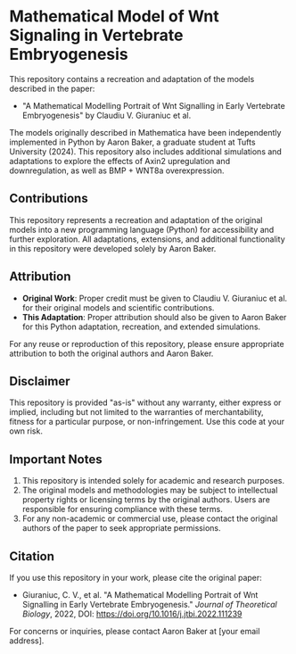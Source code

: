 # Mathematical Model of Wnt Signaling in Vertebrate Embryogenesis

This repository contains a recreation and adaptation of the models described in the paper:
- "A Mathematical Modelling Portrait of Wnt Signalling in Early Vertebrate Embryogenesis" by Claudiu V. Giuraniuc et al.

The models originally described in Mathematica have been independently implemented in Python by Aaron Baker, a graduate student at Tufts University (2024). This repository also includes additional simulations and adaptations to explore the effects of Axin2 upregulation and downregulation, as well as BMP + WNT8a overexpression.

## Contributions
This repository represents a recreation and adaptation of the original models into a new programming language (Python) for accessibility and further exploration. All adaptations, extensions, and additional functionality in this repository were developed solely by Aaron Baker. 

## Attribution
- **Original Work**: Proper credit must be given to Claudiu V. Giuraniuc et al. for their original models and scientific contributions.
- **This Adaptation**: Proper attribution should also be given to Aaron Baker for this Python adaptation, recreation, and extended simulations.

For any reuse or reproduction of this repository, please ensure appropriate attribution to both the original authors and Aaron Baker.

## Disclaimer
This repository is provided "as-is" without any warranty, either express or implied, including but not limited to the warranties of merchantability, fitness for a particular purpose, or non-infringement. Use this code at your own risk.

## Important Notes
1. This repository is intended solely for academic and research purposes.
2. The original models and methodologies may be subject to intellectual property rights or licensing terms by the original authors. Users are responsible for ensuring compliance with these terms.
3. For any non-academic or commercial use, please contact the original authors of the paper to seek appropriate permissions.

## Citation
If you use this repository in your work, please cite the original paper:
- Giuraniuc, C. V., et al. "A Mathematical Modelling Portrait of Wnt Signalling in Early Vertebrate Embryogenesis." *Journal of Theoretical Biology*, 2022, DOI: https://doi.org/10.1016/j.jtbi.2022.111239

For concerns or inquiries, please contact Aaron Baker at [your email address].
